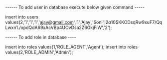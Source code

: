 ------ To add user in database execute below given command -----

insert into users values(2,'1','1','1','ajay@gmail.com','1','Ajay','Soni','$2a$10$KKODsqRw9xuF7/QqLwxn1./opdQdA69xAcVBp4UOvDsa2Z6GkjFiW','2');

------ To add role in database ----

insert into roles values(1,'ROLE_AGENT','Agent');
insert into roles values(2,'ROLE_ADMIN','Admin');

